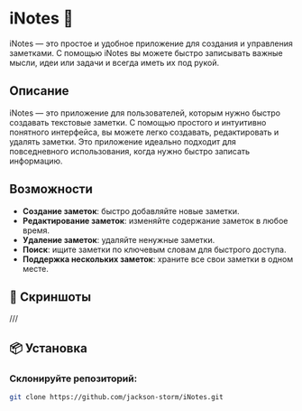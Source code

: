 # iNotes 📒

iNotes — это простое и удобное приложение для создания и управления заметками. С помощью iNotes вы можете быстро записывать важные мысли, идеи или задачи и всегда иметь их под рукой.

## Описание 

iNotes — это приложение для пользователей, которым нужно быстро создавать текстовые заметки. С помощью простого и интуитивно понятного интерфейса, вы можете легко создавать, редактировать и удалять заметки. Это приложение идеально подходит для повседневного использования, когда нужно быстро записать информацию.

## Возможности

- **Создание заметок**: быстро добавляйте новые заметки.
- **Редактирование заметок**: изменяйте содержание заметок в любое время.
- **Удаление заметок**: удаляйте ненужные заметки.
- **Поиск**: ищите заметки по ключевым словам для быстрого доступа.
- **Поддержка нескольких заметок**: храните все свои заметки в одном месте.

## 📸 Скриншоты

///

## 📦 Установка

### Склонируйте репозиторий:

```bash
git clone https://github.com/jackson-storm/iNotes.git
